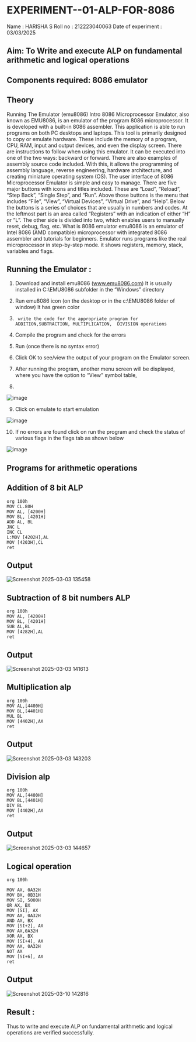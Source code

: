 # EXPERIMENT--01-ALP-FOR-8086
Name : HARISHA S
Roll no : 212223040063
Date of experiment : 03/03/2025





## Aim: To Write and execute ALP on fundamental arithmetic and logical operations
## Components required: 8086  emulator 
## Theory 
Running The Emulator (emu8086) Intro 8086 Microprocessor Emulator, also known as EMU8086, is an emulator of the program 8086 microprocessor. It is developed with a built-in 8086 assembler. This application is able to run programs on both PC desktops and laptops. This tool is primarily designed to copy or emulate hardware. These include the memory of a program, CPU, RAM, input and output devices, and even the display screen. There are instructions to follow when using this emulator. It can be executed into one of the two ways: backward or forward. There are also examples of assembly source code included. With this, it allows the programming of assembly language, reverse engineering, hardware architecture, and creating miniature operating system (OS). The user interface of 8086 Microprocessor Emulator is simple and easy to manage. There are five major buttons with icons and titles included. These are “Load”, “Reload”, “Step Back”, “Single Step”, and “Run”. Above those buttons is the menu that includes “File”, “View”, “Virtual Devices”, “Virtual Drive”, and “Help”. Below the buttons is a series of choices that are usually in numbers and codes. At the leftmost part is an area called “Registers” with an indication of either “H” or “L”. The other side is divided into two, which enables users to manually reset, debug, flag, etc. What is 8086 emulator emu8086 is an emulator of Intel 8086 (AMD compatible) microprocessor with integrated 8086 assembler and tutorials for beginners. Emulator runs programs like the real microprocessor in step-by-step mode. it shows registers, memory, stack, variables and flags.


 ## Running the Emulator :
1.	Download and install emu8086 (www.emu8086.com) It is usually installed in C:\EMU8086 subfolder in the “Windows” directory
2.	  Run  emu8086 icon (on the desktop or in the c:\EMU8086 folder of window) It has green color 
 
 
3.		write the code for the appropriate program for ADDITION,SUBTRACTION, MULTIPLICATION,  DIVISION operations 

4.	 Compile the program and check for the errors 
5.	Run (once there is no syntax error) 

6.	Click OK to see/view the output of your program on the Emulator screen. 


7.	After running the program, another menu screen will be displayed, where you have the option to “View” symbol table,
8.	 


![image](https://user-images.githubusercontent.com/36288975/189273263-d65baae9-4b8f-4723-afb3-c0ffa4052b04.png)











9.	Click on emulate to start emulation 








![image](https://user-images.githubusercontent.com/36288975/189273273-9bb36ec1-e2e8-4892-8d35-37707332bfdc.png)








10.	If no errors are found click on run the program and check the status of various flags in the flags tab as shown below 






![image](https://user-images.githubusercontent.com/36288975/189273277-113a2a33-4a40-4ff8-95a5-ecd3a1f504fe.png)







## Programs for arithmetic  operations

## Addition  of 8 bit ALP 
```
org 100h
MOV CL.80H
MOV AL, [4200H]
MOV BL, [4201H]
ADD AL, BL
JNC L
INC CL
L:MOV [4202H],AL
MOV [4203H],CL
ret
```

## Output  
 ![Screenshot 2025-03-03 135458](https://github.com/user-attachments/assets/eaa90c64-6896-42ce-aaff-7824dd91319a)

## Subtraction   of 8 bit numbers  ALP 
```
org 100h
MOV AL, [4200H]
MOV BL, [4201H]
SUB AL,BL
MOV [4282H],AL
ret
```
## Output  
![Screenshot 2025-03-03 141613](https://github.com/user-attachments/assets/43eba2a8-f8f7-4a82-ac80-b606d42986b1)

## Multiplication alp 
```
org 100h
MOV AL,[4400H]
MOV BL,[4401H]
MUL BL
MOV [4402H],AX
ret
```
 ## Output  
![Screenshot 2025-03-03 143203](https://github.com/user-attachments/assets/afbe3f2f-5abd-49e5-aeab-e7f7f70b9167)


## Division alp 
```
org 100h
MOV AL,[4400H]
MOV BL,[4401H]
DIV BL
MOV [4402H],AX
ret
```

## Output  
![Screenshot 2025-03-03 144657](https://github.com/user-attachments/assets/f156f5f8-a29a-4246-9886-575530bbb4f6)


## Logical operation 
```
org 100h
          
MOV AX, 0A32H
MOV BX, 0B31H
MOV SI, 5000H
OR AX, BX
MOV [SI], AX
MOV AX, 0A32H
AND AX, BX
MOV [SI+2], AX  
MOV AX,0A32H
XOR AX, BX
MOV [SI+4], AX
MOV AX, 0A32H
NOT AX
MOV [SI+6], AX
ret
```

## Output
![Screenshot 2025-03-10 142816](https://github.com/user-attachments/assets/9a91adc8-39ba-48b8-ad3f-75c88464c3d2)

## Result :
Thus to write and execute ALP on fundamental arithmetic and logical operations are verified successfully.
 








